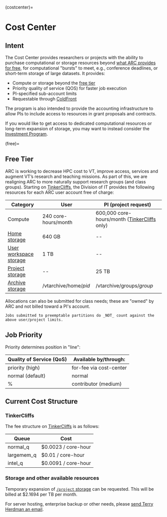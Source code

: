(costcenter)=

# Cost Center

## Intent
The Cost Center provides researchers or projects with the ability to purchase computational or storage resources beyond [what ARC provides for free](free), for computational \"bursts\" to meet, e.g., conference deadlines, or short-term storage of large datasets. It provides:
* Compute or storage beyond the [free tier](free)
* Priority quality of service (QOS) for faster job execution
* PI-specified sub-account limits
* Requestable through [ColdFront](https://coldfront.arc.vt.edu/ "ColdFront")

The program is also intended to provide the accounting infrastructure to allow PIs to include access to resources in grant proposals and contracts.

If you would like to get access to dedicated computational resources or long-term expansion of storage, you may want to instead consider the [Investment Program](invest).


(free)=
## Free Tier

ARC is working to decrease HPC cost to VT, improve access, services and augment VT’s research and teaching missions.  As part of this, we are realigning ARC to more naturally support research groups (and class groups). Starting on [TinkerCliffs](tinkercliffs), the Division of IT provides the following resources for each ARC user account free of charge:

| Category | User  |  PI (project request) |
| ------------ | ------------ | ------------ |
| Compute | 240 core-hours/month  | 600,000 core-hours/month ([TinkerCliffs](tinkercliffs) only)  |
| [Home storage](home) | 640 GB  | --  |
| [User workspace storage](work) | 1 TB  |  -- |
| [Project storage](project)  |  -- | 25 TB  |
| [Archive storage](archive)  | /vtarchive/home/_pid_  | /vtarchive/groups/_group_  |

Allocations can also be submitted for class needs; these are \"owned\" by ARC and not billed toward a PI\'s account.

```{note}
Jobs submitted to preemptable partitions do _NOT_ count against the above user/project limits.
```

## Job Priority
Priority determines position in \"line\":

| Quality of Service (QoS)  | Available by/through:  |
| ------------ | ------------ |
| priority (high)  | for-fee via cost-center  |
| normal (default)  | normal  |
% | contributor (medium)  | projects with updated grant/paper/talk data  |

## Current Cost Structure

### TinkerCliffs
The fee structure on [TinkerCliffs](tinkercliffs) is as follows:

| Queue  | Cost  |
| ------------ | ------------ |
| normal_q  |  $0.0023 / core-hour |
| largemem_q  | $0.01 / core-hour |
| intel_q  | $0.0091 / core-hour |

### Storage and other available resources
Temporary expansion of [`/project` storage](project) can be requested.  This will be billed at $2.1694 per TB per month.

For server hosting, enterprise backup or other needs, please [send Terry Herdman an email](mailto:terry.herdman@vt.edu).

